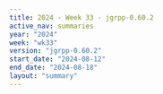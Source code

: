```yaml
---
title: 2024 - Week 33 - jgrpp-0.60.2
active_nav: summaries
year: "2024"
week: "wk33"
version: "jgrpp-0.60.2"
start_date: "2024-08-12"
end_date: "2024-08-18"
layout: "summary"
---
```

